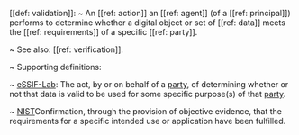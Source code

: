 [[def: validation]]:
~ An [[ref: action]] an [[ref: agent]] (of a [[ref: principal]]) performs to determine whether a digital object or set of [[ref: data]] meets the [[ref: requirements]] of a specific [[ref: party]].

~ See also: [[ref: verification]].

~ Supporting definitions:

~ [eSSIF-Lab](https://essif-lab.github.io/framework/docs/essifLab-glossary#validate): The act, by or on behalf of a [party](https://essif-lab.github.io/framework/docs/terms/party), of determining whether or not that data is valid to be used for some specific purpose(s) of that [party](https://essif-lab.github.io/framework/docs/terms/party).

~ [NIST](https://csrc.nist.gov/glossary/term/validation)Confirmation, through the provision of objective evidence, that the requirements for a specific intended use or application have been fulfilled.


